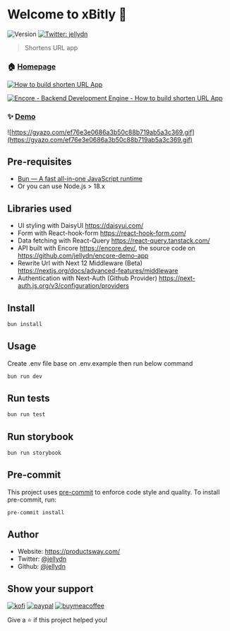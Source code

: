 # Welcome to xBitly 👋

![Version](https://img.shields.io/badge/version-0.1.0-blue.svg?cacheSeconds=2592000)
[![Twitter: jellydn](https://img.shields.io/twitter/follow/jellydn.svg?style=social)](https://twitter.com/jellydn)

> Shortens URL app

### 🏠 [Homepage](https://productsway.com)

[![How to build shorten URL App](https://img.youtube.com/vi/3y36R5qqpaM/0.jpg)](https://www.youtube.com/watch?v=3y36R5qqpaM)

[![Encore - Backend Development Engine - How to build shorten URL App](https://img.youtube.com/vi/0HP8ww_BtBk/0.jpg)](https://www.youtube.com/watch?v=0HP8ww_BtBk)

### ✨ [Demo](https://s.productsway.com)

![https://gyazo.com/ef76e3e0686a3b50c88b719ab5a3c369.gif](https://gyazo.com/ef76e3e0686a3b50c88b719ab5a3c369.gif)

## Pre-requisites

- [Bun — A fast all-in-one JavaScript runtime](https://bun.sh/)
- Or you can use Node.js > 18.x

## Libraries used

-   UI styling with DaisyUI https://daisyui.com/
-   Form with React-hook-form https://react-hook-form.com/
-   Data fetching with React-Query https://react-query.tanstack.com/
-   API built with Encore https://encore.dev/, the source code on https://github.com/jellydn/encore-demo-app
-   Rewrite Url with Next 12 Middleware (Beta) https://nextjs.org/docs/advanced-features/middleware
-   Authentication with Next-Auth (Github Provider) https://next-auth.js.org/v3/configuration/providers

## Install

```sh
bun install
```

## Usage

Create .env file base on .env.example then run below command

```sh
bun run dev
```

## Run tests

```sh
bun run test
```

## Run storybook

```sh
bun run storybook
```

## Pre-commit

This project uses [pre-commit](https://pre-commit.com) to enforce code style and quality. To install pre-commit, run:

```sh
pre-commit install
```

## Author

-   Website: https://productsway.com/
-   Twitter: [@jellydn](https://twitter.com/jellydn)
-   Github: [@jellydn](https://github.com/jellydn)

## Show your support

[![kofi](https://img.shields.io/badge/Ko--fi-F16061?style=for-the-badge&logo=ko-fi&logoColor=white)](https://ko-fi.com/dunghd)
[![paypal](https://img.shields.io/badge/PayPal-00457C?style=for-the-badge&logo=paypal&logoColor=white)](https://paypal.me/dunghd)
[![buymeacoffee](https://img.shields.io/badge/Buy_Me_A_Coffee-FFDD00?style=for-the-badge&logo=buy-me-a-coffee&logoColor=black)](https://www.buymeacoffee.com/dunghd)

Give a ⭐️ if this project helped you!
